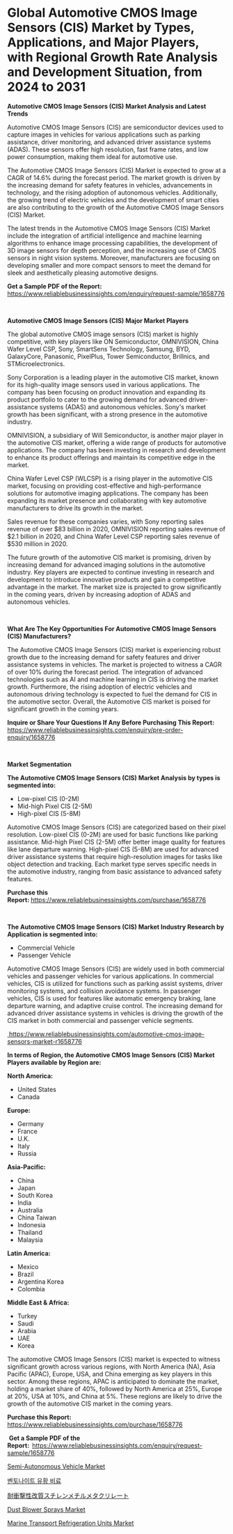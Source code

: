 <p><h1>Global Automotive CMOS Image Sensors (CIS) Market by Types, Applications, and Major Players, with Regional Growth Rate Analysis and Development Situation, from 2024 to 2031</h1></p><p><strong>Automotive CMOS Image Sensors (CIS) Market Analysis and Latest Trends</strong></p>
<p><p>Automotive CMOS Image Sensors (CIS) are semiconductor devices used to capture images in vehicles for various applications such as parking assistance, driver monitoring, and advanced driver assistance systems (ADAS). These sensors offer high resolution, fast frame rates, and low power consumption, making them ideal for automotive use.</p><p>The Automotive CMOS Image Sensors (CIS) Market is expected to grow at a CAGR of 14.6% during the forecast period. The market growth is driven by the increasing demand for safety features in vehicles, advancements in technology, and the rising adoption of autonomous vehicles. Additionally, the growing trend of electric vehicles and the development of smart cities are also contributing to the growth of the Automotive CMOS Image Sensors (CIS) Market.</p><p>The latest trends in the Automotive CMOS Image Sensors (CIS) Market include the integration of artificial intelligence and machine learning algorithms to enhance image processing capabilities, the development of 3D image sensors for depth perception, and the increasing use of CMOS sensors in night vision systems. Moreover, manufacturers are focusing on developing smaller and more compact sensors to meet the demand for sleek and aesthetically pleasing automotive designs.</p></p>
<p><strong>Get a Sample PDF of the Report:&nbsp;</strong> <a href="https://www.reliablebusinessinsights.com/enquiry/request-sample/1658776">https://www.reliablebusinessinsights.com/enquiry/request-sample/1658776</a></p>
<p>&nbsp;</p>
<p><strong>Automotive CMOS Image Sensors (CIS) Major Market Players</strong></p>
<p><p>The global automotive CMOS image sensors (CIS) market is highly competitive, with key players like ON Semiconductor, OMNIVISION, China Wafer Level CSP, Sony, SmartSens Technology, Samsung, BYD, GalaxyCore, Panasonic, PixelPlus, Tower Semiconductor, Brillnics, and STMicroelectronics. </p><p>Sony Corporation is a leading player in the automotive CIS market, known for its high-quality image sensors used in various applications. The company has been focusing on product innovation and expanding its product portfolio to cater to the growing demand for advanced driver-assistance systems (ADAS) and autonomous vehicles. Sony's market growth has been significant, with a strong presence in the automotive industry.</p><p>OMNIVISION, a subsidiary of Will Semiconductor, is another major player in the automotive CIS market, offering a wide range of products for automotive applications. The company has been investing in research and development to enhance its product offerings and maintain its competitive edge in the market.</p><p>China Wafer Level CSP (WLCSP) is a rising player in the automotive CIS market, focusing on providing cost-effective and high-performance solutions for automotive imaging applications. The company has been expanding its market presence and collaborating with key automotive manufacturers to drive its growth in the market.</p><p>Sales revenue for these companies varies, with Sony reporting sales revenue of over $83 billion in 2020, OMNIVISION reporting sales revenue of $2.1 billion in 2020, and China Wafer Level CSP reporting sales revenue of $530 million in 2020. </p><p>The future growth of the automotive CIS market is promising, driven by increasing demand for advanced imaging solutions in the automotive industry. Key players are expected to continue investing in research and development to introduce innovative products and gain a competitive advantage in the market. The market size is projected to grow significantly in the coming years, driven by increasing adoption of ADAS and autonomous vehicles.</p></p>
<p>&nbsp;</p>
<p><strong>What Are The Key Opportunities For Automotive CMOS Image Sensors (CIS) Manufacturers?</strong></p>
<p><p>The Automotive CMOS Image Sensors (CIS) market is experiencing robust growth due to the increasing demand for safety features and driver assistance systems in vehicles. The market is projected to witness a CAGR of over 10% during the forecast period. The integration of advanced technologies such as AI and machine learning in CIS is driving the market growth. Furthermore, the rising adoption of electric vehicles and autonomous driving technology is expected to fuel the demand for CIS in the automotive sector. Overall, the Automotive CIS market is poised for significant growth in the coming years.</p></p>
<p><strong>Inquire or Share Your Questions If Any Before Purchasing This Report:</strong> <a href="https://www.reliablebusinessinsights.com/enquiry/pre-order-enquiry/1658776">https://www.reliablebusinessinsights.com/enquiry/pre-order-enquiry/1658776</a></p>
<p>&nbsp;</p>
<p><strong>Market Segmentation</strong></p>
<p><strong>The Automotive CMOS Image Sensors (CIS) Market Analysis by types is segmented into:</strong></p>
<p><ul><li>Low-pixel CIS (0-2M)</li><li>Mid-high Pixel CIS (2-5M)</li><li>High-pixel CIS (5-8M)</li></ul></p>
<p><p>Automotive CMOS Image Sensors (CIS) are categorized based on their pixel resolution. Low-pixel CIS (0-2M) are used for basic functions like parking assistance. Mid-high Pixel CIS (2-5M) offer better image quality for features like lane departure warning. High-pixel CIS (5-8M) are used for advanced driver assistance systems that require high-resolution images for tasks like object detection and tracking. Each market type serves specific needs in the automotive industry, ranging from basic assistance to advanced safety features.</p></p>
<p><strong>Purchase this Report:&nbsp;</strong><a href="https://www.reliablebusinessinsights.com/purchase/1658776">https://www.reliablebusinessinsights.com/purchase/1658776</a></p>
<p>&nbsp;</p>
<p><strong>The Automotive CMOS Image Sensors (CIS) Market Industry Research by Application is segmented into:</strong></p>
<p><ul><li>Commercial Vehicle</li><li>Passenger Vehicle</li></ul></p>
<p><p>Automotive CMOS Image Sensors (CIS) are widely used in both commercial vehicles and passenger vehicles for various applications. In commercial vehicles, CIS is utilized for functions such as parking assist systems, driver monitoring systems, and collision avoidance systems. In passenger vehicles, CIS is used for features like automatic emergency braking, lane departure warning, and adaptive cruise control. The increasing demand for advanced driver assistance systems in vehicles is driving the growth of the CIS market in both commercial and passenger vehicle segments.</p></p>
<p><a href="https://www.reliablebusinessinsights.com/automotive-cmos-image-sensors-market-r1658776">&nbsp;https://www.reliablebusinessinsights.com/automotive-cmos-image-sensors-market-r1658776</a></p>
<p><strong>In terms of Region, the Automotive CMOS Image Sensors (CIS) Market Players available by Region are:</strong></p>
<p>
    <p> <strong> North America: </strong>
        <ul>
            <li>United States</li>
            <li>Canada</li>
        </ul>
        </p> 
    <p> <strong> Europe: </strong>
        <ul>
            <li>Germany</li>
            <li>France</li>
            <li>U.K.</li>
            <li>Italy</li>
            <li>Russia</li>
        </ul>
        </p> 
    <p> <strong> Asia-Pacific: </strong>
        <ul>
            <li>China</li>
            <li>Japan</li>
            <li>South Korea</li>
            <li>India</li>
            <li>Australia</li>
            <li>China Taiwan</li>
            <li>Indonesia</li>
            <li>Thailand</li>
            <li>Malaysia</li>
        </ul>
        </p> 
    <p> <strong> Latin America: </strong>
        <ul>
            <li>Mexico</li>
            <li>Brazil</li>
            <li>Argentina Korea</li>
            <li>Colombia</li>
        </ul>
        </p> 
    <p> <strong> Middle East & Africa: </strong>
        <ul>
            <li>Turkey</li>
            <li>Saudi</li>
            <li>Arabia</li>
            <li>UAE</li>
            <li>Korea</li>
        </ul>
    </p>
    </p>
<p><p>The automotive CMOS Image Sensors (CIS) market is expected to witness significant growth across various regions, with North America (NA), Asia Pacific (APAC), Europe, USA, and China emerging as key players in this sector. Among these regions, APAC is anticipated to dominate the market, holding a market share of 40%, followed by North America at 25%, Europe at 20%, USA at 10%, and China at 5%. These regions are likely to drive the growth of the automotive CIS market in the coming years.</p></p>
<p><strong>Purchase this Report: </strong><a href="https://www.reliablebusinessinsights.com/purchase/1658776">https://www.reliablebusinessinsights.com/purchase/1658776</a></p>
<p>&nbsp;<strong>Get a Sample PDF of the Report:&nbsp;&nbsp;</strong><a href="https://www.reliablebusinessinsights.com/enquiry/request-sample/1658776">https://www.reliablebusinessinsights.com/enquiry/request-sample/1658776</a></p>
<p><strong></strong></p>
<p><p><a href="https://www.linkedin.com/pulse/semi-autonomous-vehicle-market-outlook-industry-overview-1hi9e?trackingId=nSVfnK4RudOSuNrv1Ar%2BDQ%3D%3D">Semi-Autonomous Vehicle Market</a></p><p><a href="https://github.com/fernandotryO5lson96765/Market-Research-Report-List-2/blob/main/118262887697.md">벤토나이트 유황 비료</a></p><p><a href="https://github.com/DanykaKilback/Market-Research-Report-List-1/blob/main/758134896051.md">耐衝撃性改質スチレンメチルメタクリレート</a></p><p><a href="https://www.linkedin.com/pulse/analyzing-dust-blower-sprays-market-global-industry-perspective-qsf5f?trackingId=O9Ul6mdTUoiyytNezpwlMA%3D%3D">Dust Blower Sprays Market</a></p><p><a href="https://github.com/Krish2023na/Market-Research-Report-List-4/blob/main/marine-transport-refrigeration-units-market.md">Marine Transport Refrigeration Units Market</a></p></p>